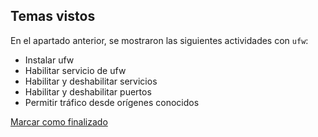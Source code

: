 ## Temas vistos

En el apartado anterior, se mostraron las siguientes actividades con `ufw`:
* Instalar ufw
* Habilitar servicio de ufw
* Habilitar y deshabilitar servicios
* Habilitar y deshabilitar puertos
* Permitir tráfico desde orígenes conocidos


<a onclick="test()" href="https://fx-learning.mgait.services/finish/security-ufw" target="_parent" class="btn primary-btn">Marcar como finalizado</a>
